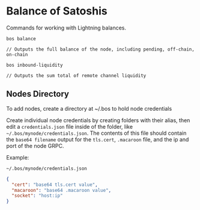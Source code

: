 # Balance of Satoshis

Commands for working with Lightning balances.

```
bos balance

// Outputs the full balance of the node, including pending, off-chain, on-chain

bos inbound-liquidity

// Outputs the sum total of remote channel liquidity
```

## Nodes Directory

To add nodes, create a directory at ~/.bos to hold node credentials

Create individual node credentials by creating folders with their alias, then
edit a `credentials.json` file inside of the folder, like
`~/.bos/mynode/credentials.json`. The contents of this file should contain the
`base64 filename` output for the `tls.cert`, `.macaroon` file, and the ip and
port of the node GRPC.

Example:

```
~/.bos/mynode/credentials.json
```

```json
{
  "cert": "base64 tls.cert value",
  "macaroon": "base64 .macaroon value",
  "socket": "host:ip"
}
```

